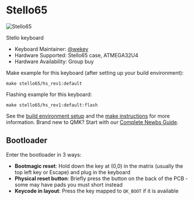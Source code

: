 # Stello65

![Stello65](https://i.imgur.com/dvzVYH1h.png)

Stello keyboard

* Keyboard Maintainer: [@wekey](https://github.com/wekey-dev)
* Hardware Supported: Stello65 case, ATMEGA32U4
* Hardware Availability: Group buy

Make example for this keyboard (after setting up your build environment):

    make stello65/hs_rev1:default

Flashing example for this keyboard:

    make stello65/hs_rev1:default:flash

See the [build environment setup](https://docs.qmk.fm/#/getting_started_build_tools) and the [make instructions](https://docs.qmk.fm/#/getting_started_make_guide) for more information. Brand new to QMK? Start with our [Complete Newbs Guide](https://docs.qmk.fm/#/newbs).

## Bootloader

Enter the bootloader in 3 ways:

* **Bootmagic reset**: Hold down the key at (0,0) in the matrix (usually the top left key or Escape) and plug in the keyboard
* **Physical reset button**: Briefly press the button on the back of the PCB - some may have pads you must short instead
* **Keycode in layout**: Press the key mapped to `QK_BOOT` if it is available
